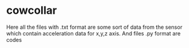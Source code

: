 # cowcollar
Here all the files with .txt format are some sort of data from the sensor which contain acceleration data for x,y,z axis.
And files .py format are codes
